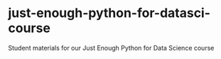 # just-enough-python-for-datasci-course
Student materials for our Just Enough Python for Data Science course
